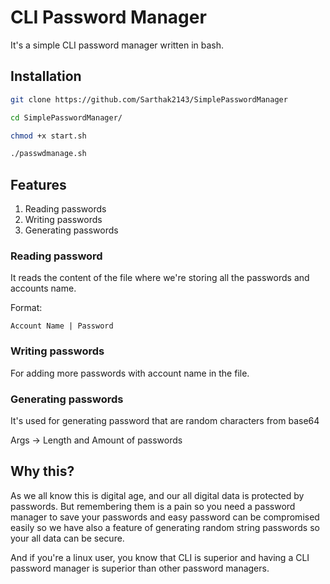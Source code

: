 # CLI Password Manager

It's a simple CLI password manager written in bash.

## Installation

```bash
git clone https://github.com/Sarthak2143/SimplePasswordManager

cd SimplePasswordManager/

chmod +x start.sh

./passwdmanage.sh 
```

## Features

1. Reading passwords
1. Writing passwords
1. Generating passwords

### Reading password 

It reads the content of the file where we're storing all the passwords and accounts name.

Format:
```
Account Name | Password 

```

### Writing passwords

For adding more passwords with account name in the file.

### Generating passwords

It's used for generating password that are random characters from base64 

Args -> Length and Amount of passwords

## Why this?

As we all know this is digital age, and our all digital data is protected by passwords. But remembering them is a pain so you need a password manager to save your passwords and easy password can be compromised easily so we have also a feature of generating random string passwords so your all data can be secure.

And if you're a linux user, you know that CLI is superior and having a CLI password manager is superior than other password managers.


